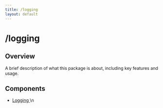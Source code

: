 ```yaml
---
title: /logging
layout: default
---
```


# /logging

## Overview
A brief description of what this package is about, including key features and usage.

## Components
- [Logging](/logging/index)\n

